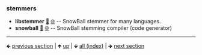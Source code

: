 











### stemmers

- **libstemmer** [📁](./libstemmer) [🌐](https://github.com/GerHobbelt/libstemmer) -- SnowBall stemmer for many languages.
- **snowball** [📁](./snowball) [🌐](https://github.com/GerHobbelt/snowball) -- SnowBall stemming compiler (code generator)





	
----

🡸 [previous section](./0051-fts.md)  |  🡹 [up](./0051-fts.md)  |  🡻 [all (index)](./0093-libraries-in-this.md)  |  🡺 [next section](./0053-language-detection.md)
